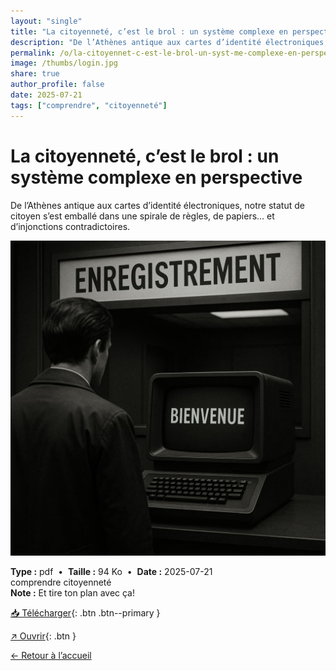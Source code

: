 ```yaml
---
layout: "single"
title: "La citoyenneté, c’est le brol : un système complexe en perspective"
description: "De l’Athènes antique aux cartes d’identité électroniques, notre statut de citoyen s’est emballé dans une spirale de règles, de papiers… et d’injonctions contradictoires."
permalink: /o/la-citoyennet-c-est-le-brol-un-syst-me-complexe-en-perspective/
image: /thumbs/login.jpg
share: true
author_profile: false
date: 2025-07-21
tags: ["comprendre", "citoyenneté"]
---
```

# La citoyenneté, c’est le brol : un système complexe en perspective

De l’Athènes antique aux cartes d’identité électroniques, notre statut de citoyen s’est emballé dans une spirale de règles, de papiers… et d’injonctions contradictoires.

![Aperçu](/thumbs/login.jpg)

<div class="info-box">
<strong>Type :</strong> pdf &nbsp;•&nbsp; <strong>Taille :</strong> 94 Ko &nbsp;•&nbsp; <strong>Date :</strong> 2025-07-21
</div>


<div class="tags"><span class="tag">comprendre</span> <span class="tag">citoyenneté</span></div>

<div class="notice notice--info"><strong>Note :</strong> Et tire ton plan avec ça!</div>

[📥 Télécharger](/pdfs/citoyennete.pdf){: .btn .btn--primary }

[↗ Ouvrir](/pdfs/citoyennete.pdf){: .btn }

[← Retour à l’accueil](/)
